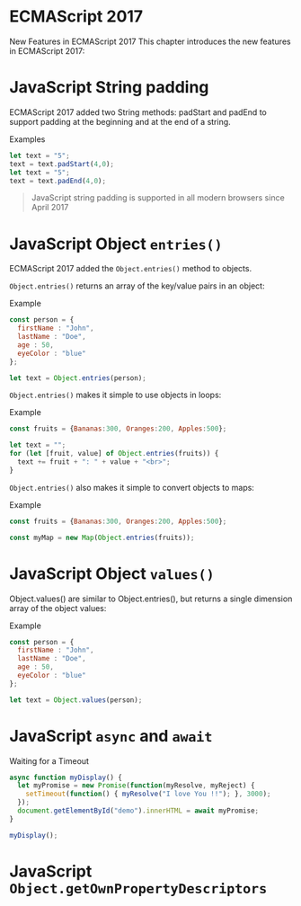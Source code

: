 **ECMAScript 2017**
===

New Features in ECMAScript 2017
This chapter introduces the new features in ECMAScript 2017:

# JavaScript String padding
ECMAScript 2017 added two String methods: padStart and padEnd to support padding at the beginning and at the end of a string.

Examples
```js
let text = "5";
text = text.padStart(4,0);
let text = "5";
text = text.padEnd(4,0);
```
> JavaScript string padding is supported in all modern browsers since April 2017

# JavaScript Object `entries()`
ECMAScript 2017 added the `Object.entries()` method to objects.

`Object.entries()` returns an array of the key/value pairs in an object:

Example
```js
const person = {
  firstName : "John",
  lastName : "Doe",
  age : 50,
  eyeColor : "blue"
};

let text = Object.entries(person);
```
`Object.entries()` makes it simple to use objects in loops:

Example
```js
const fruits = {Bananas:300, Oranges:200, Apples:500};

let text = "";
for (let [fruit, value] of Object.entries(fruits)) {
  text += fruit + ": " + value + "<br>";
}
```
`Object.entries()` also makes it simple to convert objects to maps:

Example
```js
const fruits = {Bananas:300, Oranges:200, Apples:500};

const myMap = new Map(Object.entries(fruits));
```
# JavaScript Object `values()`
Object.values() are similar to Object.entries(), but returns a single dimension array of the object values:

Example
```js
const person = {
  firstName : "John",
  lastName : "Doe",
  age : 50,
  eyeColor : "blue"
};

let text = Object.values(person);
```
# JavaScript `async` and `await`
Waiting for a Timeout
```js
async function myDisplay() {
  let myPromise = new Promise(function(myResolve, myReject) {
    setTimeout(function() { myResolve("I love You !!"); }, 3000);
  });
  document.getElementById("demo").innerHTML = await myPromise;
}

myDisplay();
```
# JavaScript `Object.getOwnPropertyDescriptors`